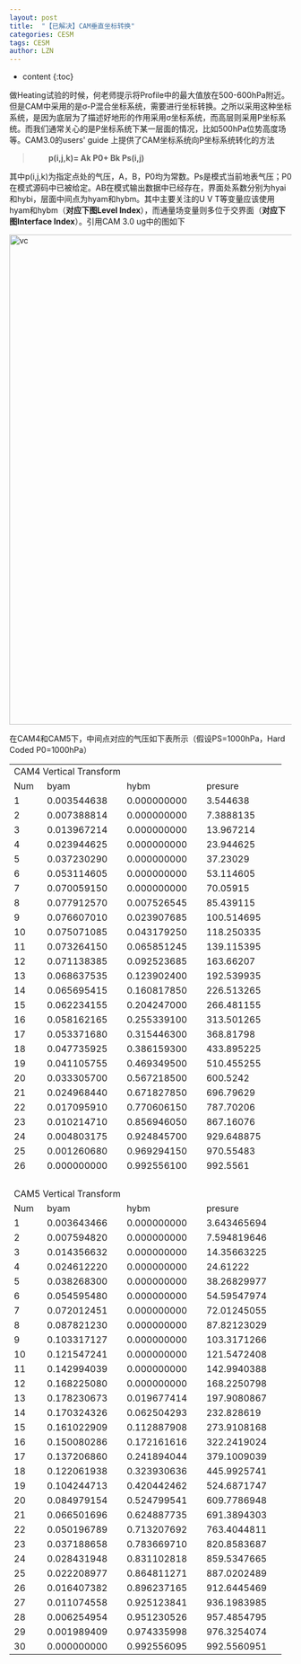 ```yaml
---
layout: post
title:  "【已解决】CAM垂直坐标转换" 
categories: CESM
tags: CESM
author: LZN
---
```


* content
{:toc}

做Heating试验的时候，何老师提示将Profile中的最大值放在500-600hPa附近。但是CAM中采用的是σ-P混合坐标系统，需要进行坐标转换。之所以采用这种坐标系统，是因为底层为了描述好地形的作用采用σ坐标系统，而高层则采用P坐标系统。而我们通常关心的是P坐标系统下某一层面的情况，比如500hPa位势高度场等。CAM3.0的users' guide 上提供了CAM坐标系统向P坐标系统转化的方法
<blockquote>
<p style="padding-left: 30px;"><strong>p(i,j,k)= Ak P0+ Bk Ps(i,j)</strong></p>
</blockquote>
其中p(i,j,k)为指定点处的气压，A，B，P0均为常数。Ps是模式当前地表气压；P0在模式源码中已被给定。AB在模式输出数据中已经存在，界面处系数分别为hyai和hybi，层面中间点为hyam和hybm。其中主要关注的U V T等变量应该使用hyam和hybm（<strong>对应下图Level Index</strong>），而通量场变量则多位于交界面（<strong>对应下图Interface Index</strong>）。引用CAM 3.0 ug中的图如下

<a href="https://raw.githubusercontent.com/Novarizark/Novarizark.github.io/masthttps://raw.githubusercontent.com/Novarizark/Novarizark.github.io/master/uploads/2014/08/vc.jpg"><img class="alignnone size-full wp-image-108" src="https://raw.githubusercontent.com/Novarizark/Novarizark.github.io/masthttps://raw.githubusercontent.com/Novarizark/Novarizark.github.io/master/uploads/2014/08/vc.jpg" alt="vc" width="814" height="873" /></a>

在CAM4和CAM5下，中间点对应的气压如下表所示（假设PS=1000hPa，Hard Coded P0=1000hPa）
<table width="470">
<tbody>
<tr>
<td colspan="4" width="470">CAM4 Vertical Transform</td>
</tr>
<tr>
<td>Num</td>
<td>byam</td>
<td>hybm</td>
<td>presure</td>
</tr>
<tr>
<td>1</td>
<td>0.003544638</td>
<td>0.000000000</td>
<td>3.544638</td>
</tr>
<tr>
<td>2</td>
<td>0.007388814</td>
<td>0.000000000</td>
<td>7.3888135</td>
</tr>
<tr>
<td>3</td>
<td>0.013967214</td>
<td>0.000000000</td>
<td>13.967214</td>
</tr>
<tr>
<td>4</td>
<td>0.023944625</td>
<td>0.000000000</td>
<td>23.944625</td>
</tr>
<tr>
<td>5</td>
<td>0.037230290</td>
<td>0.000000000</td>
<td>37.23029</td>
</tr>
<tr>
<td>6</td>
<td>0.053114605</td>
<td>0.000000000</td>
<td>53.114605</td>
</tr>
<tr>
<td>7</td>
<td>0.070059150</td>
<td>0.000000000</td>
<td>70.05915</td>
</tr>
<tr>
<td>8</td>
<td>0.077912570</td>
<td>0.007526545</td>
<td>85.439115</td>
</tr>
<tr>
<td>9</td>
<td>0.076607010</td>
<td>0.023907685</td>
<td>100.514695</td>
</tr>
<tr>
<td>10</td>
<td>0.075071085</td>
<td>0.043179250</td>
<td>118.250335</td>
</tr>
<tr>
<td>11</td>
<td>0.073264150</td>
<td>0.065851245</td>
<td>139.115395</td>
</tr>
<tr>
<td>12</td>
<td>0.071138385</td>
<td>0.092523685</td>
<td>163.66207</td>
</tr>
<tr>
<td>13</td>
<td>0.068637535</td>
<td>0.123902400</td>
<td>192.539935</td>
</tr>
<tr>
<td>14</td>
<td>0.065695415</td>
<td>0.160817850</td>
<td>226.513265</td>
</tr>
<tr>
<td>15</td>
<td>0.062234155</td>
<td>0.204247000</td>
<td>266.481155</td>
</tr>
<tr>
<td>16</td>
<td>0.058162165</td>
<td>0.255339100</td>
<td>313.501265</td>
</tr>
<tr>
<td>17</td>
<td>0.053371680</td>
<td>0.315446300</td>
<td>368.81798</td>
</tr>
<tr>
<td>18</td>
<td>0.047735925</td>
<td>0.386159300</td>
<td>433.895225</td>
</tr>
<tr>
<td>19</td>
<td>0.041105755</td>
<td>0.469349500</td>
<td>510.455255</td>
</tr>
<tr>
<td>20</td>
<td>0.033305700</td>
<td>0.567218500</td>
<td>600.5242</td>
</tr>
<tr>
<td>21</td>
<td>0.024968440</td>
<td>0.671827850</td>
<td>696.79629</td>
</tr>
<tr>
<td>22</td>
<td>0.017095910</td>
<td>0.770606150</td>
<td>787.70206</td>
</tr>
<tr>
<td>23</td>
<td>0.010214710</td>
<td>0.856946050</td>
<td>867.16076</td>
</tr>
<tr>
<td>24</td>
<td>0.004803175</td>
<td>0.924845700</td>
<td>929.648875</td>
</tr>
<tr>
<td>25</td>
<td>0.001260680</td>
<td>0.969294150</td>
<td>970.55483</td>
</tr>
<tr>
<td>26</td>
<td>0.000000000</td>
<td>0.992556100</td>
<td>992.5561</td>
</tr>
<tr>
<td></td>
<td></td>
<td></td>
<td></td>
</tr>
<tr>
<td></td>
<td></td>
<td></td>
<td></td>
</tr>
<tr>
<td></td>
<td></td>
<td></td>
<td></td>
</tr>
<tr>
<td></td>
<td></td>
<td></td>
<td></td>
</tr>
<tr>
<td colspan="4">CAM5 Vertical Transform</td>
</tr>
<tr>
<td>Num</td>
<td>byam</td>
<td>hybm</td>
<td>presure</td>
</tr>
<tr>
<td>1</td>
<td>0.003643466</td>
<td>0.000000000</td>
<td>3.643465694</td>
</tr>
<tr>
<td>2</td>
<td>0.007594820</td>
<td>0.000000000</td>
<td>7.594819646</td>
</tr>
<tr>
<td>3</td>
<td>0.014356632</td>
<td>0.000000000</td>
<td>14.35663225</td>
</tr>
<tr>
<td>4</td>
<td>0.024612220</td>
<td>0.000000000</td>
<td>24.61222</td>
</tr>
<tr>
<td>5</td>
<td>0.038268300</td>
<td>0.000000000</td>
<td>38.26829977</td>
</tr>
<tr>
<td>6</td>
<td>0.054595480</td>
<td>0.000000000</td>
<td>54.59547974</td>
</tr>
<tr>
<td>7</td>
<td>0.072012451</td>
<td>0.000000000</td>
<td>72.01245055</td>
</tr>
<tr>
<td>8</td>
<td>0.087821230</td>
<td>0.000000000</td>
<td>87.82123029</td>
</tr>
<tr>
<td>9</td>
<td>0.103317127</td>
<td>0.000000000</td>
<td>103.3171266</td>
</tr>
<tr>
<td>10</td>
<td>0.121547241</td>
<td>0.000000000</td>
<td>121.5472408</td>
</tr>
<tr>
<td>11</td>
<td>0.142994039</td>
<td>0.000000000</td>
<td>142.9940388</td>
</tr>
<tr>
<td>12</td>
<td>0.168225080</td>
<td>0.000000000</td>
<td>168.2250798</td>
</tr>
<tr>
<td>13</td>
<td>0.178230673</td>
<td>0.019677414</td>
<td>197.9080867</td>
</tr>
<tr>
<td>14</td>
<td>0.170324326</td>
<td>0.062504293</td>
<td>232.828619</td>
</tr>
<tr>
<td>15</td>
<td>0.161022909</td>
<td>0.112887908</td>
<td>273.9108168</td>
</tr>
<tr>
<td>16</td>
<td>0.150080286</td>
<td>0.172161616</td>
<td>322.2419024</td>
</tr>
<tr>
<td>17</td>
<td>0.137206860</td>
<td>0.241894044</td>
<td>379.1009039</td>
</tr>
<tr>
<td>18</td>
<td>0.122061938</td>
<td>0.323930636</td>
<td>445.9925741</td>
</tr>
<tr>
<td>19</td>
<td>0.104244713</td>
<td>0.420442462</td>
<td>524.6871747</td>
</tr>
<tr>
<td>20</td>
<td>0.084979154</td>
<td>0.524799541</td>
<td>609.7786948</td>
</tr>
<tr>
<td>21</td>
<td>0.066501696</td>
<td>0.624887735</td>
<td>691.3894303</td>
</tr>
<tr>
<td>22</td>
<td>0.050196789</td>
<td>0.713207692</td>
<td>763.4044811</td>
</tr>
<tr>
<td>23</td>
<td>0.037188658</td>
<td>0.783669710</td>
<td>820.8583687</td>
</tr>
<tr>
<td>24</td>
<td>0.028431948</td>
<td>0.831102818</td>
<td>859.5347665</td>
</tr>
<tr>
<td>25</td>
<td>0.022208977</td>
<td>0.864811271</td>
<td>887.0202489</td>
</tr>
<tr>
<td>26</td>
<td>0.016407382</td>
<td>0.896237165</td>
<td>912.6445469</td>
</tr>
<tr>
<td>27</td>
<td>0.011074558</td>
<td>0.925123841</td>
<td>936.1983985</td>
</tr>
<tr>
<td>28</td>
<td>0.006254954</td>
<td>0.951230526</td>
<td>957.4854795</td>
</tr>
<tr>
<td>29</td>
<td>0.001989409</td>
<td>0.974335998</td>
<td>976.3254074</td>
</tr>
<tr>
<td>30</td>
<td>0.000000000</td>
<td>0.992556095</td>
<td>992.5560951</td>
</tr>
</tbody>
</table>